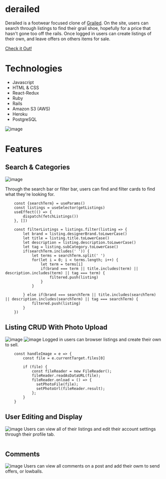 # derailed
Derailed is a footwear focused clone of [Grailed](https://www.grailed.com/). On the site, users can search through listings to find their grail shoe, hopefully for a price that hasn't gone too off the rails. Once logged in users can create listings of their own, and leave offers on others items for sale. 
	
[Check it Out!](https://dk-derailed.herokuapp.com/)

# Technologies
* Javascript
* HTML & CSS
* React-Redux
* Ruby
* Rails
* Amazon S3 (AWS)
* Heroku
* PostgreSQL

![image](https://user-images.githubusercontent.com/101153713/200691008-92dff210-ba5b-4100-88e0-c2935b5d0a88.png)


# Features
## Search & Categories
![image](https://user-images.githubusercontent.com/101153713/200686761-46664168-693b-4fd2-b607-e3309f2dc04b.png)

Through the search bar or filter bar, users can find and filter cards to find what they're looking for.

```
    const {searchTerm} = useParams()
    const listings = useSelector(getListings)
    useEffect(() => {
        dispatch(fetchListings())
    }, [])

    const filterListings = listings.filter(listing => {
        let brand = listing.designerBrand.toLowerCase()
        let title = listing.title.toLowerCase()
        let description = listing.description.toLowerCase()
        let tag = listing.subCategory.toLowerCase()
        if(searchTerm.includes(' ')) {
            let terms = searchTerm.split(' ')
            for(let i = 0; i < terms.length; i++) {
                let term = terms[i]
                if(brand === term || title.includes(term) || description.includes(term) || tag === term) {
                    filtered.push(listing)
                }
            }

        } else if(brand === searchTerm || title.includes(searchTerm) || description.includes(searchTerm) || tag === searchTerm) {
            filtered.push(listing)
        }
    })
```

## Listing CRUD With Photo Upload
![image](https://user-images.githubusercontent.com/101153713/200688840-fb6b0cab-7c1c-43c8-9f97-8da0934e054e.png)
![image](https://user-images.githubusercontent.com/101153713/200689038-09c8f7af-c61d-4a0d-b304-9d4f2fa1374b.png)
Logged in users can browser listings and create their own to sell. 

```
    const handleImage = e => {
        const file = e.currentTarget.files[0]

        if (file) {
            const fileReader = new FileReader();
            fileReader.readAsDataURL(file);
            fileReader.onload = () => {
              setPhotoFile(file);
              setPhotoUrl(fileReader.result);
            };
        }
    }
```
## User Editing and Display
![image](https://user-images.githubusercontent.com/101153713/200687541-65feac83-343b-4a6b-a329-91b10cc17803.png)
Users can view all of their listings and edit their account settings through their profile tab.
```
```
## Comments
![image](https://user-images.githubusercontent.com/101153713/200687612-69770134-4721-479d-b48f-13aec5ba3e09.png)
Users can view all comments on a post and add their owm to send offers, or lowballs. 


	
